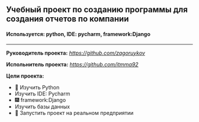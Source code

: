 ## Учебный проект по созданию программы для создания отчетов по компании

#### Используется: python, IDE: pycharm, framework:Django 
______
**Руководитель проекта:**
*https://github.com/zagoruykov*

**Испольнитель проекта:**
*https://github.com/itmma92*

**Цели проекта:**
+ :snake: Изучить Python
+ Изучить IDE: Pycharm
+ :fireworks: framework:Django
+ Изучить базы данных
+ :office: Запустить проект на реальном предприятии


